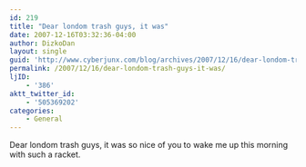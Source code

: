 ```yaml
---
id: 219
title: "Dear londom trash guys, it was"
date: 2007-12-16T03:32:36-04:00
author: DizkoDan
layout: single
guid: 'http://www.cyberjunx.com/blog/archives/2007/12/16/dear-londom-trash-guys-it-was/'
permalink: /2007/12/16/dear-londom-trash-guys-it-was/
ljID:
    - '386'
aktt_twitter_id:
    - '505369202'
categories:
    - General
---
```


Dear londom trash guys, it was so nice of you to wake me up this morning with such a racket.